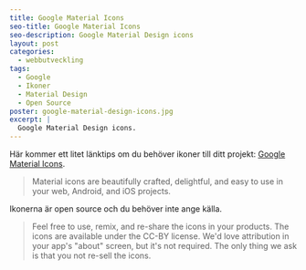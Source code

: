 ```yaml
---
title: Google Material Icons
seo-title: Google Material Icons
seo-description: Google Material Design icons
layout: post
categories:
  - webbutveckling
tags:
  - Google
  - Ikoner
  - Material Design
  - Open Source
poster: google-material-design-icons.jpg
excerpt: |
  Google Material Design icons.
---
```

Här kommer ett litet länktips om du behöver ikoner till ditt projekt: [Google Material Icons][material-icons].

> Material icons are beautifully crafted, delightful, and easy to use in your web, Android, and iOS projects.

Ikonerna är open source och du behöver inte ange källa.

> Feel free to use, remix, and re-share the icons in your products. The icons are available under the CC-BY license. We'd love attribution in your app's "about" screen, but it's not required. The only thing we ask is that you not re-sell the icons.

[material-icons]: https://design.google.com/icons/
